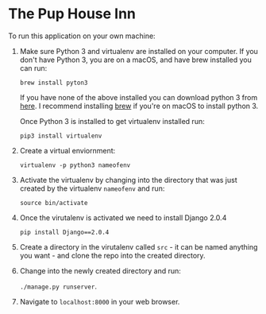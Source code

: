 # The Pup House Inn #

To run this application on your own machine:

1. Make sure Python 3 and virtualenv are installed on your computer. If you don't have Python 3, you are on a macOS, and have brew installed you can run: 

	```brew install pyton3``` 

	If you have none of the above installed you can download python 3 from [here](https://www.python.org/downloads/). I recommend installing [brew](https://brew.sh/) if you're on macOS to install python 3. 

	Once Python 3 is installed to get virtualenv installed run:

	```pip3 install virtualenv``` 


2. Create a virtual enviornment:

	```virtualenv -p python3 nameofenv```

3. Activate the virtualenv by changing into the directory that was just created by the virtualenv ```nameofenv``` and run:

	```source bin/activate```

4. Once the virutalenv is activated we need to install Django 2.0.4
 
 	```pip install Django==2.0.4```

5. Create a directory in the virutalenv called ```src``` - it can be named anything you want - and clone the repo into the created directory.

6. Change into the newly created directory and run:
	
	```./manage.py runserver```.

7. Navigate to ```localhost:8000``` in your web browser.